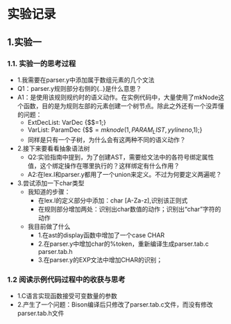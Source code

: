 # 实验记录
## 1.实验一
### 1.1. 实验一的思考过程
* 1.我需要在parser.y中添加属于数组元素的几个文法  
* Q1：parser.y规则部分右侧的{..}是什么意思？
* A1：是使用该规则规约时的语义动作。在实例代码中，大量使用了mkNode这个函数，目的是为规则左部的元素创建一个树节点。除此之外还有一个没弄懂的问题：
    * ExtDecList:  VarDec      {$$$=$1;}  
    * VarList: ParamDec  {$$$=mknode(1,PARAM_LIST,yylineno,$1);}
    * 同样是只有一个子树，为什么会有这两种不同的语义动作？
* 2.接下来要看看抽象语法树
  * Q2:实验指南中提到，为了创建AST，需要给文法中的各符号绑定属性值，这个绑定操作在哪里执行的？这样绑定有什么作用？
  * A2:在lex.l和parser.y都用了一个union来定义。不过为何要定义两遍呢？ 
* 3.尝试添加一下char类型
  * 我知道的步骤：
    * 在lex.l的定义部分中添加：char [A-Za-z],识别该正则式
    * 在规则部分增加两处：识别出char数值的动作；识别出“char”字符的动作
  *  我目前做了什么
     *  1.在ast的display函数中增加了一个case CHAR
     *  2.在parser.y中增加char的%token，重新编译生成parser.tab.c parser.tab.h
     *  3.在parser.y的EXP文法中增加CHAR的识别；


### 1.2 阅读示例代码过程中的收获与思考
* 1.C语言实现函数接受可变数量的参数
* 2.产生了一个问题：Bison编译后只修改了parser.tab.c文件，而没有修改parser.tab.h文件 

